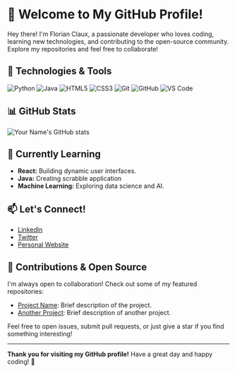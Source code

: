 # 👋 Welcome to My GitHub Profile!

Hey there! I'm Florian Claux, a passionate developer who loves coding, learning new technologies, and contributing to the open-source community. Explore my repositories and feel free to collaborate!

## 🔧 Technologies & Tools

![Python](https://img.shields.io/badge/Python-3776AB?style=for-the-badge&logo=python&logoColor=white)
![Java](https://img.shields.io/badge/Java-007396?style=for-the-badge&logo=java&logoColor=white)
![HTML5](https://img.shields.io/badge/HTML5-E34F26?style=for-the-badge&logo=html5&logoColor=white)
![CSS3](https://img.shields.io/badge/CSS3-1572B6?style=for-the-badge&logo=css3&logoColor=white)
![Git](https://img.shields.io/badge/Git-F05032?style=for-the-badge&logo=git&logoColor=white)
![GitHub](https://img.shields.io/badge/GitHub-181717?style=for-the-badge&logo=github&logoColor=white)
![VS Code](https://img.shields.io/badge/VS%20Code-007ACC?style=for-the-badge&logo=visual-studio-code&logoColor=white)

## 📊 GitHub Stats

![Your Name's GitHub stats](https://github-readme-stats.vercel.app/api?username=fclaux&show_icons=true&theme=radical)

## 🌱 Currently Learning

- **React:** Building dynamic user interfaces.
- **Java:** Creating scrabble application
- **Machine Learning:** Exploring data science and AI.

## 📫 Let's Connect!

- [LinkedIn](https://www.linkedin.com/in/florian-claux-605537294/)
- [Twitter](https://twitter.com/florianclaux)
- [Personal Website](https://www.youtube.com/watch?v=dQw4w9WgXcQ)

## 🤝 Contributions & Open Source

I'm always open to collaboration! Check out some of my featured repositories:

- [Project Name](https://github.com/fclaux/project-name): Brief description of the project.
- [Another Project](https://github.com/fclaux/honeybeeBUT1): Brief description of another project.

Feel free to open issues, submit pull requests, or just give a star if you find something interesting!

---

**Thank you for visiting my GitHub profile!** Have a great day and happy coding! 🚀

